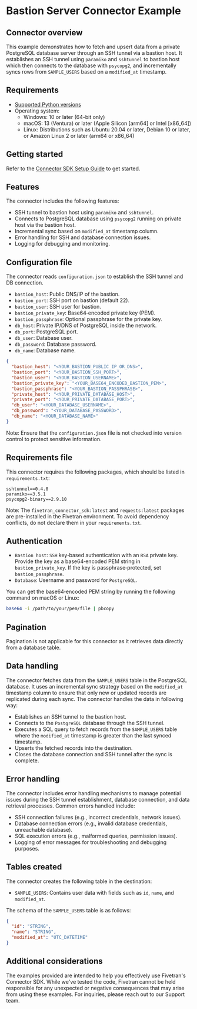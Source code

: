 # Bastion Server Connector Example


## Connector overview
This example demonstrates how to fetch and upsert data from a private PostgreSQL database server through an SSH tunnel via a bastion host. It establishes an SSH tunnel using `paramiko` and `sshtunnel` to bastion host which then connects to the database with `psycopg2`, and incrementally syncs rows from `SAMPLE_USERS` based on a `modified_at` timestamp.


## Requirements
- [Supported Python versions](https://github.com/fivetran/fivetran_connector_sdk/blob/main/README.md#requirements)   
- Operating system:
  - Windows: 10 or later (64-bit only)
  - macOS: 13 (Ventura) or later (Apple Silicon [arm64] or Intel [x86_64])
  - Linux: Distributions such as Ubuntu 20.04 or later, Debian 10 or later, or Amazon Linux 2 or later (arm64 or x86_64)

## Getting started
Refer to the [Connector SDK Setup Guide](https://fivetran.com/docs/connectors/connector-sdk/setup-guide) to get started.


## Features
The connector includes the following features:
- SSH tunnel to bastion host using `paramiko` and `sshtunnel`.
- Connects to PostgreSQL database using `psycopg2` running on private host via the bastion host.
- Incremental sync based on `modified_at` timestamp column.
- Error handling for SSH and database connection issues.
- Logging for debugging and monitoring.


## Configuration file
The connector reads `configuration.json` to establish the SSH tunnel and DB connection.

- `bastion_host`: Public DNS/IP of the bastion.
- `bastion_port`: SSH port on bastion (default 22).
- `bastion_user`: SSH user for bastion.
- `bastion_private_key`: Base64‑encoded private key (PEM).
- `bastion_passphrase`: Optional passphrase for the private key.
- `db_host`: Private IP/DNS of PostgreSQL inside the network.
- `db_port`: PostgreSQL port.
- `db_user`: Database user.
- `db_password`: Database password.
- `db_name`: Database name.

```json
{
  "bastion_host": "<YOUR_BASTION_PUBLIC_IP_OR_DNS>",
  "bastion_port": "<YOUR_BASTION_SSH_PORT>",
  "bastion_user": "<YOUR_BASTION_USERNAME>",
  "bastion_private_key": "<YOUR_BASE64_ENCODED_BASTION_PEM>",
  "bastion_passphrase": "<YOUR_BASTION_PASSPHRASE>",
  "private_host": "<YOUR_PRIVATE_DATABASE_HOST>",
  "private_port": "<YOUR_PRIVATE_DATABASE_PORT>",
  "db_user": "<YOUR_DATABASE_USERNAME>",
  "db_password": "<YOUR_DATABASE_PASSWORD>",
  "db_name": "<YOUR_DATABASE_NAME>"
}
```

Note: Ensure that the `configuration.json` file is not checked into version control to protect sensitive information.


## Requirements file
This connector requires the following packages, which should be listed in `requirements.txt`:

```
sshtunnel==0.4.0
paramiko==3.5.1
psycopg2-binary==2.9.10
```

Note: The `fivetran_connector_sdk:latest` and `requests:latest` packages are pre-installed in the Fivetran environment. To avoid dependency conflicts, do not declare them in your `requirements.txt`.


## Authentication
- `Bastion host`: `SSH` key‑based authentication with an `RSA` private key. Provide the key as a base64‑encoded PEM string in `bastion_private_key`. If the key is passphrase‑protected, set `bastion_passphrase`.
- `Database`: Username and password for `PostgreSQL`.

You can get the base64‑encoded PEM string by running the following command on macOS or Linux:
```bash
base64 -i /path/to/your/pem/file | pbcopy
```


## Pagination
Pagination is not applicable for this connector as it retrieves data directly from a database table.


## Data handling
The connector fetches data from the `SAMPLE_USERS` table in the PostgreSQL database. It uses an incremental sync strategy based on the `modified_at` timestamp column to ensure that only new or updated records are replicated during each sync. The connector handles the data in following way:
- Establishes an SSH tunnel to the bastion host.
- Connects to the `PostgreSQL` database through the SSH tunnel.
- Executes a SQL query to fetch records from the `SAMPLE_USERS` table where the `modified_at` timestamp is greater than the last synced timestamp.
- Upserts the fetched records into the destination.
- Closes the database connection and SSH tunnel after the sync is complete.


## Error handling
The connector includes error handling mechanisms to manage potential issues during the SSH tunnel establishment, database connection, and data retrieval processes. Common errors handled include:
- SSH connection failures (e.g., incorrect credentials, network issues).
- Database connection errors (e.g., invalid database credentials, unreachable database).
- SQL execution errors (e.g., malformed queries, permission issues).
- Logging of error messages for troubleshooting and debugging purposes.

## Tables created
The connector creates the following table in the destination:

- `SAMPLE_USERS`: Contains user data with fields such as `id`, `name`, and `modified_at`.

The schema of the `SAMPLE_USERS` table is as follows:
```json
{
  "id": "STRING",
  "name": "STRING",
  "modified_at": "UTC_DATETIME"
}
```




## Additional considerations
The examples provided are intended to help you effectively use Fivetran's Connector SDK. While we've tested the code, Fivetran cannot be held responsible for any unexpected or negative consequences that may arise from using these examples. For inquiries, please reach out to our Support team.
